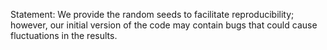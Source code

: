 Statement: We provide the random seeds to facilitate reproducibility; however, our initial version of the code may contain bugs that could cause fluctuations in the results.
